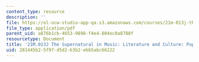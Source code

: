 ```yaml
---
content_type: resource
description: ''
file: https://ol-ocw-studio-app-qa.s3.amazonaws.com/courses/21m-013j-the-supernatural-in-music-literature-and-culture-fall-2013/281445b25f97d5d2b3b2ebb5abc66222_MIT21M_013JF13_PupPly_excpt.pdf
file_type: application/pdf
parent_uid: a876b1cb-4653-9898-f4e4-804ec0a8788f
resourcetype: Document
title: '21M.013J The Supernatural in Music: Literature and Culture: Puppet Play Excepts'
uid: 281445b2-5f97-d5d2-b3b2-ebb5abc66222
---
```

